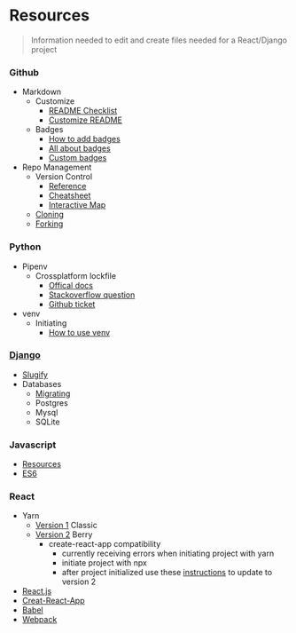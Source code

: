 Resources
==================
> Information needed to edit and create files needed for a React/Django project
### Github
  - Markdown
    - Customize
      - [README Checklist](https://github.com/noffle/art-of-readme)
      - [Customize README](https://sourceforge.net/p/thinwhiteline/wiki/markdown_syntax/)
    - Badges
      - [How to add badges](https://www.codeblocq.com/2016/04/Add-a-build-passing-badge-to-your-github-repository/)
      - [All about badges](https://medium.com/better-programming/add-badges-to-a-github-repository-716d2988dc6a)
      - [Custom badges](https://shields.io/)
  - Repo Management
    - Version Control
      - [Reference](https://git-scm.com/docs)
      - [Cheatsheet](https://training.github.com/)
      - [Interactive Map](https://ndpsoftware.com/git-cheatsheet.html#loc=;)
    - [Cloning](https://git-scm.com/docs/git-clone)
    - [Forking](https://docs.github.com/en/github/getting-started-with-github/fork-a-repo) 
### Python
   - Pipenv
     - Crossplatform lockfile
       - [Offical docs](https://pipenv.pypa.io/en/latest/advanced/)    
       - [Stackoverflow question](https://stackoverflow.com/questions/57315096/pipenv-dependencies-of-platform-specific-packages-are-installed-unconditionally)
       - [Github ticket](https://github.com/pypa/pipenv/issues/1575)
   - venv
     - Initiating
       - [How to use venv](https://sourabhbajaj.com/mac-setup/Python/virtualenv.html)
### [Django](https://www.djangoproject.com/start/overview/)
  - [Slugify](https://docs.djangoproject.com/en/3.1/ref/utils/#module-django.utils.text)
  - Databases
    - [Migrating](https://docs.djangoproject.com/en/3.1/topics/migrations/)
    - Postgres
    - Mysql
    - SQLite
### Javascript
  - [Resources](https://developer.mozilla.org/en-US/docs/Web/JavaScript)
  - [ES6](http://es6-features.org/#Constants)
### React
  - Yarn
    - [Version 1](https://classic.yarnpkg.com/en/docs/usage) Classic
    - [Version 2](https://yarnpkg.com/) Berry
      - create-react-app compatibility
        - currently receiving errors when initiating project with yarn
        - initiate project with npx
        - after project initialized use these [instructions](https://yarnpkg.com/getting-started/migration) to update to version 2
  - [React.js](https://reactjs.org/)
  - [Creat-React-App](https://create-react-app.dev/docs/getting-started/)   
  - [Babel](https://babeljs.io/docs/en/)
  - [Webpack](https://webpack.js.org/concepts/)

